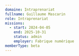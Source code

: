 ```yaml
---
domaine: Intraprenariat
fullname: Guillaume Mascarin
role: Intraprenariat
missions:
  - start: 2024-04-05
    end: 2025-10-31
    status: admin
    employer: Fabrique numérique
memberType: beta
---
```

